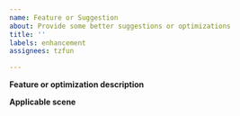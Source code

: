 ```yaml
---
name: Feature or Suggestion
about: Provide some better suggestions or optimizations
title: ''
labels: enhancement
assignees: tzfun

---
```


**Feature or optimization description**

**Applicable scene**
